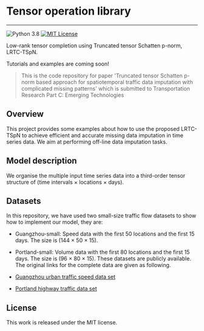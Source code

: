 # Tensor operation library
--------------
![Python 3.8](https://img.shields.io/badge/Python-3.8-blue.svg)
[![MIT License](https://img.shields.io/badge/license-MIT-green.svg)](https://opensource.org/licenses/MIT)

Low-rank tensor completion using Truncated tensor Schatten p-norm, LRTC-TSpN.

Tutorials and examples are coming soon!

> This is the code repository for paper 'Truncated tensor Schatten p-norm based approach for spatiotemporal traffic data
imputation with complicated missing patterns' which is submitted to Transportation Research Part C: Emerging Technologies

## Overview
This project provides some examples about how to use the proposed LRTC-TSpN to achieve efficient and accurate missing data imputation in time series data. We aim at performing off-line data imputation tasks.

## Model description
We organise the multiple input time series data into a third-order tensor structure of (time intervals × locations × days).

## Datasets
In this repository, we have used two small-size traffic flow datasets to show how to implement our model, they are:  
- Guangzhou-small: Speed data with the first 50 locations and the first 15 days. The size is (144 × 50 × 15).
- Portland-small: Volume data with the first 80 locations and the first 15 days. The size is (96 × 80 × 15).
These datasets are publicly available. The original links for the complete data are given as following.

- [Guangzhou urban traffic speed data set](https://doi.org/10.5281/zenodo.1205228)
- [Portland highway traffic data set](https://portal.its.pdx.edu/home)


License
--------------

This work is released under the MIT license.
